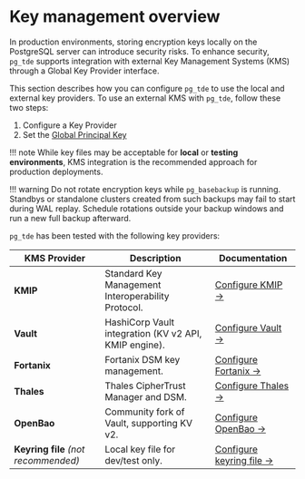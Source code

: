 # Key management overview

In production environments, storing encryption keys locally on the PostgreSQL server can introduce security risks. To enhance security, `pg_tde` supports integration with external Key Management Systems (KMS) through a Global Key Provider interface.

This section describes how you can configure `pg_tde` to use the local and external key providers.
To use an external KMS with `pg_tde`, follow these two steps:

1. Configure a Key Provider
2. Set the [Global Principal Key](set-principal-key.md)

!!! note
     While key files may be acceptable for **local** or **testing environments**, KMS integration is the recommended approach for production deployments.

!!! warning
    Do not rotate encryption keys while `pg_basebackup` is running. Standbys or standalone clusters created from such backups may fail to start during WAL replay. Schedule rotations outside your backup windows and run a new full backup afterward.

`pg_tde` has been tested with the following key providers:

| KMS Provider       | Description                                           | Documentation |
|--------------------|-------------------------------------------------------|---------------|
| **KMIP**           | Standard Key Management Interoperability Protocol.    | [Configure KMIP →](kmip-server.md) |
| **Vault**          | HashiCorp Vault integration (KV v2 API, KMIP engine). | [Configure Vault →](vault.md) |
| **Fortanix**       | Fortanix DSM key management.                          | [Configure Fortanix →](kmip-fortanix.md) |
| **Thales**         | Thales CipherTrust Manager and DSM.                   | [Configure Thales →](kmip-thales.md) |
| **OpenBao**        | Community fork of Vault, supporting KV v2.            | [Configure OpenBao →](openbao.md) |
| **Keyring file** *(not recommended)* | Local key file for dev/test only.                  | [Configure keyring file →](keyring.md) |
